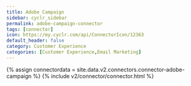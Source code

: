 ```yaml
---
title: Adobe Campaign
sidebar: cyclr_sidebar
permalink: adobe-campaign-connector
tags: [connector]
icon: https://my.cyclr.com/api/ConnectorIcon/12363
default_header: false
category: Customer Experience
categories: [Customer Experience,Email Marketing]
---
```

{% assign connectordata = site.data.v2.connectors.connector-adobe-campaign %}
{% include v2/connector/connector.html %}	